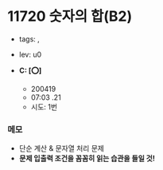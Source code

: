 # 11720 숫자의 합(B2)
 - tags: ,
 - lev: u0

- **C: [:o:]**
  - 200419
  - 07:03 .21
  - 시도: 1번

### 메모
 - 단순 계산 & 문자열 처리 문제
 - **문제 입출력 조건을 꼼꼼히 읽는 습관을 들일 것!**
